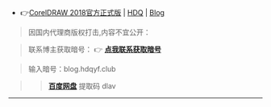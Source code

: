 - 👉[CorelDRAW 2018官方正式版](https://garenmorbid.github.io/2018/05/03/20180503-CorelDRAW%202018%E5%AE%98%E6%96%B9%E6%AD%A3%E5%BC%8F%E7%89%88/) | [HDQ](https://garenmorbid.github.io/2018/05/03/20180503-CorelDRAW%202018%E5%AE%98%E6%96%B9%E6%AD%A3%E5%BC%8F%E7%89%88/) 
| [Blog](https://blog.hdqyf.club/2018/05/03/20180503-CorelDRAW%202018%E5%AE%98%E6%96%B9%E6%AD%A3%E5%BC%8F%E7%89%88/)

> 因国内代理商版权打击,内容不宜公开：

> 联系博主获取暗号： 👉 [**点我联系获取暗号**](https://mail.qq.com/cgi-bin/qm_share?t=qm_mailme&email=610717159@qq.com) 

> 输入暗号：blog.hdqyf.club

> >  [**百度网盘**](https://pan.baidu.com/share/init?surl=p-CkEof-2s9cTNyfW4FjzQ) 提取码 dlav

----------------------------



